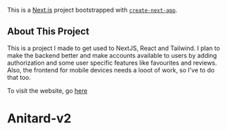 This is a [Next.js](https://nextjs.org/) project bootstrapped with [`create-next-app`](https://github.com/vercel/next.js/tree/canary/packages/create-next-app).

## About This Project
This is a project I made to get used to NextJS, React and Tailwind. 
I plan to make the backend better and make accounts available to users by adding authorization and some user specific features like favourites and reviews.
Also, the frontend for mobile devices needs a looot of work, so I've to do that too.

To visit the website, go [here](https://anitard.vercel.app/)
# Anitard-v2
